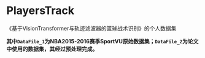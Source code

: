 # PlayersTrack
《基于VisionTransformer与轨迹滤波器的篮球战术识别》的个人数据集

**其中`DataFile_1`为NBA2015-2016赛季SportVU原始数据集；`DataFile_2`为论文中使用的数据集，其经过预处理完成。**
